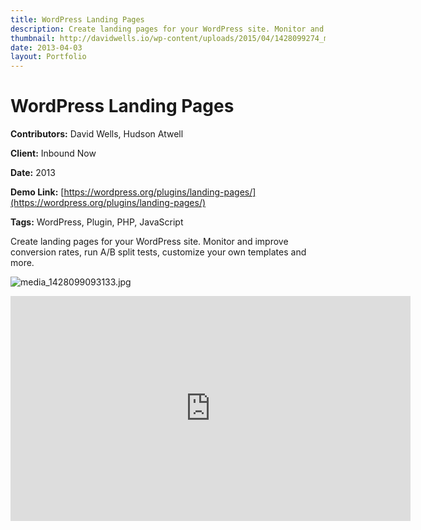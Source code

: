 ```yaml
---
title: WordPress Landing Pages
description: Create landing pages for your WordPress site. Monitor and improve conversion rates, & run A/B split tests.
thumbnail: http://davidwells.io/wp-content/uploads/2015/04/1428099274_media_1428099093133.jpg
date: 2013-04-03
layout: Portfolio
---
```


# WordPress Landing Pages

**Contributors:** David Wells, Hudson Atwell

**Client:** Inbound Now

**Date:** 2013

**Demo Link:** [https://wordpress.org/plugins/landing-pages/](https://wordpress.org/plugins/landing-pages/)

**Tags:** WordPress, Plugin, PHP, JavaScript

Create landing pages for your WordPress site. Monitor and improve conversion rates, run A/B split tests, customize your own templates and more.

![](https://s3-us-west-2.amazonaws.com/assets.davidwells.io/work/inbound-now-landing-pages-media_1428099093133.jpg "media_1428099093133.jpg")

<iframe width="640" height="360" src="https://www.youtube.com/embed/flEd0sRTFUo?feature=oembed" frameborder="0" allowfullscreen=""></iframe>
